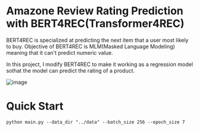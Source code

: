 # Amazone Review Rating Prediction with BERT4REC(Transformer4REC)

BERT4REC is specialized at predicting the next item that a user most likely to buy. Objective of BERT4REC is MLM(Masked Language Modeling) meaning that it can't predict numeric value.  

In this project, I modify BERT4REC to make it working as a regression model sothat the model can predict the rating of a product.


![image](https://user-images.githubusercontent.com/63226383/209775077-6d2d2df9-8696-42a7-b59e-8bf702df34d3.png)


# Quick Start
```
python main.py --data_dir "../data" --batch_size 256 --epoch_size 7
```





